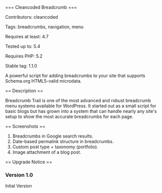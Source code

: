 === Cleancoded Breadcrumb ===

Contributors: cleancoded

Tags: breadcrumbs, navigation, menu

Requires at least: 4.7

Tested up to: 5.4

Requires PHP: 5.2

Stable tag: 1.1.0

A powerful script for adding breadcrumbs to your site that supports Schema.org HTML5-valid microdata.

== Description ==

Breadcrumb Trail is one of the most advanced and robust breadcrumb menu systems available for WordPress.  It started out as a small script for basic blogs but has grown into a system that can handle nearly any site's setup to show the most accurate breadcrumbs for each page.


== Screenshots ==

1. Breadcrumbs in Google search results.
2. Date-based permalink structure in breadcrumbs.
3. Custom post type + taxonomy (portfolio).
4. Image attachment of a blog post.

== Upgrade Notice ==

### Version 1.0

Intial Version